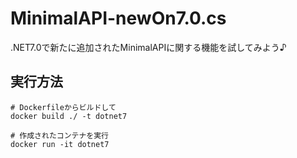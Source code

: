 # MinimalAPI-newOn7.0.cs

.NET7.0で新たに追加されたMinimalAPIに関する機能を試してみよう♪

## 実行方法

```shell
# Dockerfileからビルドして
docker build ./ -t dotnet7

# 作成されたコンテナを実行
docker run -it dotnet7
```
